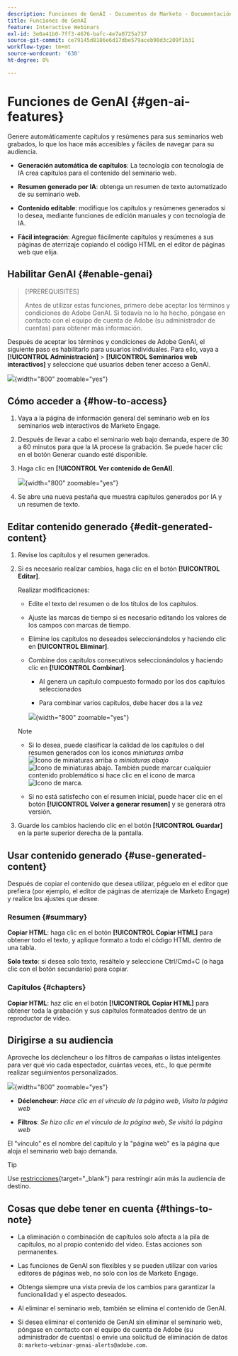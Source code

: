 ```yaml
---
description: Funciones de GenAI - Documentos de Marketo - Documentación del producto
title: Funciones de GenAI
feature: Interactive Webinars
exl-id: 3e0a41b0-7ff3-4676-bafc-4e7a0725a737
source-git-commit: ce79145d8186e6d17dbe579aceb90d3c209f1b31
workflow-type: tm+mt
source-wordcount: '630'
ht-degree: 0%

---
```


# Funciones de GenAI {#gen-ai-features}

Genere automáticamente capítulos y resúmenes para sus seminarios web grabados, lo que los hace más accesibles y fáciles de navegar para su audiencia.

* **Generación automática de capítulos**: La tecnología con tecnología de IA crea capítulos para el contenido del seminario web.

* **Resumen generado por IA**: obtenga un resumen de texto automatizado de su seminario web.

* **Contenido editable**: modifique los capítulos y resúmenes generados si lo desea, mediante funciones de edición manuales y con tecnología de IA.

* **Fácil integración**: Agregue fácilmente capítulos y resúmenes a sus páginas de aterrizaje copiando el código HTML en el editor de páginas web que elija.

## Habilitar GenAI {#enable-genai}

>[!PREREQUISITES]
>
>Antes de utilizar estas funciones, primero debe aceptar los términos y condiciones de Adobe GenAI. Si todavía no lo ha hecho, póngase en contacto con el equipo de cuenta de Adobe (su administrador de cuentas) para obtener más información.

Después de aceptar los términos y condiciones de Adobe GenAI, el siguiente paso es habilitarlo para usuarios individuales. Para ello, vaya a **[!UICONTROL Administración]** > **[!UICONTROL Seminarios web interactivos]** y seleccione qué usuarios deben tener acceso a GenAI.

![](assets/gen-ai-features-1.png){width="800" zoomable="yes"}

## Cómo acceder a {#how-to-access}

1. Vaya a la página de información general del seminario web en los seminarios web interactivos de Marketo Engage.

1. Después de llevar a cabo el seminario web bajo demanda, espere de 30 a 60 minutos para que la IA procese la grabación. Se puede hacer clic en el botón Generar cuando esté disponible.

1. Haga clic en **[!UICONTROL Ver contenido de GenAI]**.

   ![](assets/gen-ai-features-2.png){width="800" zoomable="yes"}

1. Se abre una nueva pestaña que muestra capítulos generados por IA y un resumen de texto.

## Editar contenido generado {#edit-generated-content}

1. Revise los capítulos y el resumen generados.

1. Si es necesario realizar cambios, haga clic en el botón **[!UICONTROL Editar]**.

   Realizar modificaciones:

   * Edite el texto del resumen o de los títulos de los capítulos.

   * Ajuste las marcas de tiempo si es necesario editando los valores de los campos con marcas de tiempo.

   * Elimine los capítulos no deseados seleccionándolos y haciendo clic en **[!UICONTROL Eliminar]**.

   * Combine dos capítulos consecutivos seleccionándolos y haciendo clic en **[!UICONTROL Combinar]**.

      * AI genera un capítulo compuesto formado por los dos capítulos seleccionados

      * Para combinar varios capítulos, debe hacer dos a la vez

     ![](assets/gen-ai-features-3.png){width="800" zoomable="yes"}

   >[!NOTE]
   >
   >* Si lo desea, puede clasificar la calidad de los capítulos o del resumen generados con los iconos _miniaturas arriba_ ![Icono de miniaturas arriba](assets/icon-thumbs-up.png) o _miniaturas abajo_ ![Icono de miniaturas abajo](assets/icon-thumbs-down.png). También puede marcar cualquier contenido problemático si hace clic en el icono de marca ![Icono de marca](assets/icon-flag.png).
   >
   >* Si no está satisfecho con el resumen inicial, puede hacer clic en el botón **[!UICONTROL Volver a generar resumen]** y se generará otra versión.

1. Guarde los cambios haciendo clic en el botón **[!UICONTROL Guardar]** en la parte superior derecha de la pantalla.

## Usar contenido generado {#use-generated-content}

Después de copiar el contenido que desea utilizar, péguelo en el editor que prefiera (por ejemplo, el editor de páginas de aterrizaje de Marketo Engage) y realice los ajustes que desee.

### Resumen {#summary}

**Copiar HTML**: haga clic en el botón **[!UICONTROL Copiar HTML]** para obtener todo el texto, y aplique formato a todo el código HTML dentro de una tabla.

**Solo texto**: si desea solo texto, resáltelo y seleccione Ctrl/Cmd+C (o haga clic con el botón secundario) para copiar.

### Capítulos {#chapters}

**Copiar HTML**: haz clic en el botón **[!UICONTROL Copiar HTML]** para obtener toda la grabación y sus capítulos formateados dentro de un reproductor de vídeo.

## Dirigirse a su audiencia

Aproveche los déclencheur o los filtros de campañas o listas inteligentes para ver qué vio cada espectador, cuántas veces, etc., lo que permite realizar seguimientos personalizados.

![](assets/gen-ai-features-4.png){width="800" zoomable="yes"}

* **Déclencheur**: _Hace clic en el vínculo de la página web_, _Visita la página web_

* **Filtros**: _Se hizo clic en el vínculo de la página web_, _Se visitó la página web_

El &quot;vínculo&quot; es el nombre del capítulo y la &quot;página web&quot; es la página que aloja el seminario web bajo demanda.

>[!TIP]
>
>Use [restricciones](/help/marketo/product-docs/core-marketo-concepts/smart-lists-and-static-lists/using-smart-lists/add-a-constraint-to-a-smart-list-filter.md){target="_blank"} para restringir aún más la audiencia de destino.

## Cosas que debe tener en cuenta {#things-to-note}

* La eliminación o combinación de capítulos solo afecta a la pila de capítulos, no al propio contenido del vídeo. Estas acciones son permanentes.

* Las funciones de GenAI son flexibles y se pueden utilizar con varios editores de páginas web, no solo con los de Marketo Engage.

* Obtenga siempre una vista previa de los cambios para garantizar la funcionalidad y el aspecto deseados.

* Al eliminar el seminario web, también se elimina el contenido de GenAI.

* Si desea eliminar el contenido de GenAI sin eliminar el seminario web, póngase en contacto con el equipo de cuenta de Adobe (su administrador de cuentas) o envíe una solicitud de eliminación de datos a: `marketo-webinar-genai-alerts@adobe.com`.
